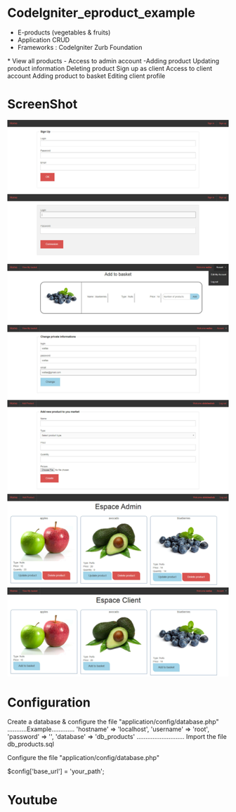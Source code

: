 # CodeIgniter_eproduct_example
<ul>
	<li>E-products (vegetables &amp; fruits)</li>
<li>Application CRUD
	<li>Frameworks :  CodeIgniter    Zurb Foundation</li>
	</ul>
* View all products
- Access to admin account
-Adding product
Updating product information
Deleting product
Sign up as client
Access to client account
Adding product to basket
Editing client profile

# ScreenShot
![Signup](screenshot/signup.jpg)
![Signin](screenshot/signin.jpg)
![Signin](screenshot/add_basket.jpg)
![Signin](screenshot/edit_account.jpg)
![Signin](screenshot/form_admin.jpg)
![Signin](screenshot/table_admin.jpg)
![Signin](screenshot/table_client.jpg)



# Configuration
Create a database & configure the file "application/config/database.php" 
...........Example.............
  'hostname' => 'localhost',
	'username' => 'root',
	'password' => '',
	'database' => 'db_products'
 ...........................
Import the file db_products.sql

Configure the file "application/config/database.php"

$config['base_url'] = 'your_path'; 


# Youtube

